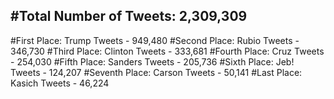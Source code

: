 #Total Number of Tweets: 2,309,309 
---
#First Place: Trump Tweets - 949,480
#Second Place: Rubio Tweets - 346,730
#Third Place: Clinton Tweets - 333,681
#Fourth Place: Cruz Tweets - 254,030
#Fifth Place: Sanders Tweets - 205,736
#Sixth Place: Jeb! Tweets - 124,207
#Seventh Place: Carson Tweets - 50,141
#Last Place: Kasich Tweets - 46,224
